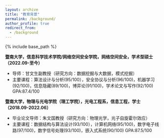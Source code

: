```yaml
---
layout: archive
title: "教育背景"
permalink: /background/
author_profile: true
redirect_from:
  - /background
---
```


{% include base_path %}

**暨南大学，信息科学技术学院/网络空间安全学院，网络空间安全，学术型硕士（2022.09-至今）**
-	导师：甘文生副教授（研究方向：数据挖掘与大数据，模式挖掘）
-	主要课程：算法设计与分析(95/100），安全协议与分析(96/100)，机器学习(92/100)，信息隐藏(89/100)，博弈论(91/100)，学术论文与写作(92/100) GPA:87.4/100

**暨南大学，物理与光电学院（理工学院），光电工程系，信息工程，学士（2018.09-2022.06）**
-	毕业论文导师：朱文国教授（研究方向：物理光学，光子自旋霍尔效应）
-	主要课程：数据结构与算法设计(93/100），计算机网络(95/100)，数字电子线路(97/100)，数字信号处理(93/100)，嵌入式系统(90/100) GPA:87.5/100

